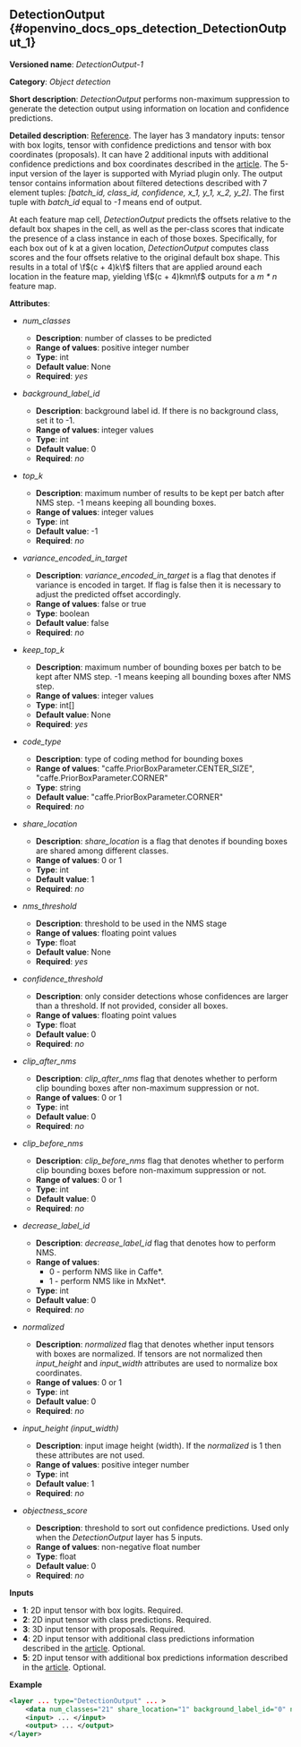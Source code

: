 ## DetectionOutput <a name="DetectionOutput"></a> {#openvino_docs_ops_detection_DetectionOutput_1}

**Versioned name**: *DetectionOutput-1*

**Category**: *Object detection*

**Short description**: *DetectionOutput* performs non-maximum suppression to generate the detection output using information on location and confidence predictions.

**Detailed description**: [Reference](https://arxiv.org/pdf/1512.02325.pdf). The layer has 3 mandatory inputs: tensor with box logits, tensor with confidence predictions and tensor with box coordinates (proposals). It can have 2 additional inputs with additional confidence predictions and box coordinates described in the [article](https://arxiv.org/pdf/1711.06897.pdf). The 5-input version of the layer is supported with Myriad plugin only. The output tensor contains information about filtered detections described with 7 element tuples: *[batch_id, class_id, confidence, x_1, y_1, x_2, y_2]*. The first tuple with *batch_id* equal to *-1* means end of output.

At each feature map cell, *DetectionOutput* predicts the offsets relative to the default box shapes in the cell, as well as the per-class scores that indicate the presence of a class instance in each of those boxes. Specifically, for each box out of k at a given location, *DetectionOutput* computes class scores and the four offsets relative to the original default box shape. This results in a total of \f$(c + 4)k\f$ filters that are applied around each location in the feature map, yielding \f$(c + 4)kmn\f$ outputs for a *m \* n* feature map.

**Attributes**:

* *num_classes*

  * **Description**: number of classes to be predicted
  * **Range of values**: positive integer number
  * **Type**: int
  * **Default value**: None
  * **Required**: *yes*

* *background_label_id*

  * **Description**: background label id. If there is no background class, set it to -1.
  * **Range of values**: integer values
  * **Type**: int
  * **Default value**: 0
  * **Required**: *no*

* *top_k*

  * **Description**: maximum number of results to be kept per batch after NMS step. -1 means keeping all bounding boxes.
  * **Range of values**: integer values
  * **Type**: int
  * **Default value**: -1
  * **Required**: *no*

* *variance_encoded_in_target*

  * **Description**: *variance_encoded_in_target* is a flag that denotes if variance is encoded in target. If flag is false then it is necessary to adjust the predicted offset accordingly.
  * **Range of values**: false or true
  * **Type**: boolean
  * **Default value**: false
  * **Required**: *no*

* *keep_top_k*

  * **Description**: maximum number of bounding boxes per batch to be kept after NMS step. -1 means keeping all bounding boxes after NMS step.
  * **Range of values**: integer values
  * **Type**: int[]
  * **Default value**: None
  * **Required**: *yes*

* *code_type*

  * **Description**: type of coding method for bounding boxes
  * **Range of values**: "caffe.PriorBoxParameter.CENTER_SIZE", "caffe.PriorBoxParameter.CORNER"
  * **Type**: string
  * **Default value**: "caffe.PriorBoxParameter.CORNER"
  * **Required**: *no*

* *share_location*

  * **Description**: *share_location* is a flag that denotes if bounding boxes are shared among different classes.
  * **Range of values**: 0 or 1
  * **Type**: int
  * **Default value**: 1
  * **Required**: *no*

* *nms_threshold*

  * **Description**: threshold to be used in the NMS stage
  * **Range of values**: floating point values
  * **Type**: float
  * **Default value**: None
  * **Required**: *yes*

* *confidence_threshold*

  * **Description**: only consider detections whose confidences are larger than a threshold. If not provided, consider all boxes.
  * **Range of values**: floating point values
  * **Type**: float
  * **Default value**: 0
  * **Required**: *no*

* *clip_after_nms*

  * **Description**: *clip_after_nms* flag that denotes whether to perform clip bounding boxes after non-maximum suppression or not.
  * **Range of values**: 0 or 1
  * **Type**: int
  * **Default value**: 0
  * **Required**: *no*

* *clip_before_nms*

  * **Description**: *clip_before_nms* flag that denotes whether to perform clip bounding boxes before non-maximum suppression or not.
  * **Range of values**: 0 or 1
  * **Type**: int
  * **Default value**: 0
  * **Required**: *no*

* *decrease_label_id*

  * **Description**: *decrease_label_id* flag that denotes how to perform NMS.
  * **Range of values**:
    * 0 - perform NMS like in Caffe\*.
    * 1 - perform NMS like in MxNet\*.
  * **Type**: int
  * **Default value**: 0
  * **Required**: *no*

* *normalized*

  * **Description**: *normalized* flag that denotes whether input tensors with boxes are normalized. If tensors are not normalized then *input_height* and *input_width* attributes are used to normalize box coordinates.
  * **Range of values**: 0 or 1
  * **Type**: int
  * **Default value**: 0
  * **Required**: *no*

* *input_height (input_width)*

  * **Description**: input image height (width). If the *normalized* is 1 then these attributes are not used.
  * **Range of values**: positive integer number
  * **Type**: int
  * **Default value**: 1
  * **Required**: *no*

* *objectness_score*

  * **Description**: threshold to sort out confidence predictions. Used only when the *DetectionOutput* layer has 5 inputs.
  * **Range of values**: non-negative float number
  * **Type**: float
  * **Default value**: 0
  * **Required**: *no*
  
**Inputs**

* **1**: 2D input tensor with box logits. Required.
* **2**: 2D input tensor with class predictions. Required.
* **3**: 3D input tensor with proposals. Required.
* **4**: 2D input tensor with additional class predictions information described in the [article](https://arxiv.org/pdf/1711.06897.pdf). Optional.
* **5**: 2D input tensor with additional box predictions information described in the [article](https://arxiv.org/pdf/1711.06897.pdf). Optional.

**Example**

```xml
<layer ... type="DetectionOutput" ... >
    <data num_classes="21" share_location="1" background_label_id="0" nms_threshold="0.450000" top_k="400" input_height="1" input_width="1" code_type="caffe.PriorBoxParameter.CENTER_SIZE" variance_encoded_in_target="0" keep_top_k="200" confidence_threshold="0.010000"/>
    <input> ... </input>
    <output> ... </output>
</layer>
```